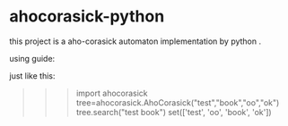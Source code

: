 # ahocorasick-python
this project is  a   aho-corasick  automaton implementation  by  python .    

using guide:

just like this:
>>> import ahocorasick
>>> tree=ahocorasick.AhoCorasick("test","book","oo","ok")
>>> tree.search("test book")
set(['test', 'oo', 'book', 'ok'])
>>> 
